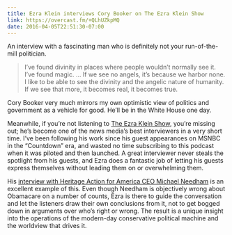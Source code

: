 ```yaml
---
title: Ezra Klein interviews Cory Booker on The Ezra Klein Show
link: https://overcast.fm/+QLhUZkpMQ
date: 2016-04-05T22:51:30-07:00
---
```


An interview with a fascinating man who is definitely not your run-of-the-mill
politician.

> I’ve found divinity in places where people wouldn’t normally see it. I’ve
> found magic. … If we see no angels, it’s because we harbor none. I like to be
> able to see the divinity and the angelic nature of humanity. If we see that
> more, it becomes real, it becomes true.

Cory Booker very much mirrors my own optimistic view of politics and government
as a vehicle for good. He’ll be in the White House one day.

Meanwhile, if you’re not listening to [The Ezra Klein Show][], you’re missing
out; he’s become one of the news media’s best interviewers in a very short time.
I’ve been following his work since his guest appearances on MSNBC in the
“Countdown” era, and wasted no time subscribing to this podcast when it was
piloted and then launched. A great interviewer never steals the spotlight from
his guests, and Ezra does a fantastic job of letting his guests express
themselves without leading them on or overwhelming them.

His [interview with Heritage Action for America CEO Michael Needham][] is an
excellent example of this. Even though Needham is objectively wrong about
Obamacare on a number of counts, Ezra is there to guide the conversation and let
the listeners draw their own conclusions from it, not to get bogged down in
arguments over who’s right or wrong. The result is a unique insight into the
operations of the modern-day conservative political machine and the worldview
that drives it.

[the ezra klein show]: https://itunes.apple.com/us/podcast/the-ezra-klein-show/id1081584611
[interview with heritage action for america ceo michael needham]: https://overcast.fm/+QLhWta8KE
